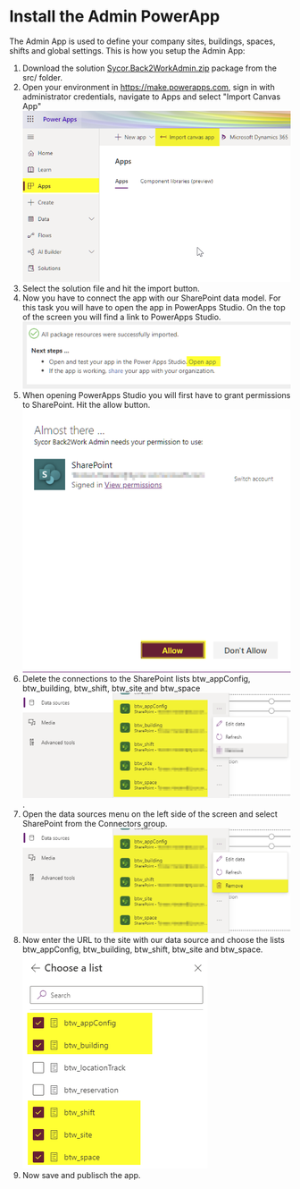 # Install the Admin PowerApp
The Admin App is used to define your company sites, buildings, spaces, shifts and global settings. This is how you setup the Admin App:
1. Download the solution [Sycor.Back2WorkAdmin.zip](src/Sycor.Back2WorkAdmin.zip) package from the src/ folder. 
1. Open your environment in https://make.powerapps.com, sign in with administrator credentials, navigate to Apps and select "Import Canvas App"
![Import Canvas App](images/ImportAdminApp1.png)
1. Select the solution file and hit the import button.
1. Now you have to connect the app with our SharePoint data model. For this task you will have to open the app in PowerApps Studio. On the top of the screen you will find a link to PowerApps Studio. ![Import Canvas App](images/ImportAdminApp2.png)
1. When opening PowerApps Studio you will first have to grant permissions to SharePoint. Hit the allow button. ![Import Canvas App](images/ImportAdminApp3.png)
1. Delete the connections to the SharePoint lists btw_appConfig, btw_building, btw_shift, btw_site and btw_space ![Import Canvas App](images/ImportAdminApp4.png). 
1. Open the data sources menu on the left side of the screen and select SharePoint from the Connectors group. ![Import Canvas App](images/ImportAdminApp5.png)
1. Now enter the URL to the site with our data source and choose the lists btw_appConfig, btw_building, btw_shift, btw_site and btw_space. ![Import Canvas App](images/ImportAdminApp6.png)
1. Now save and publisch the app.
